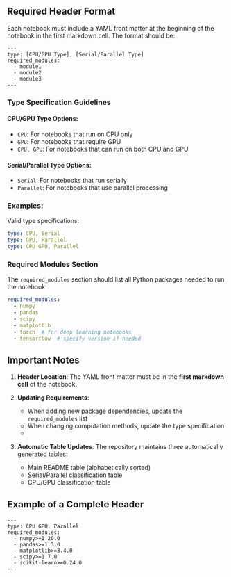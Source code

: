 
## Required Header Format

Each notebook must include a YAML front matter at the beginning of the notebook in the first markdown cell. The format should be:

```
---
type: [CPU/GPU Type], [Serial/Parallel Type]
required_modules:
  - module1
  - module2
  - module3
---
```

### Type Specification Guidelines

#### CPU/GPU Type Options:
- `CPU`: For notebooks that run on CPU only
- `GPU`: For notebooks that require GPU
- `CPU, GPU`: For notebooks that can run on both CPU and GPU

#### Serial/Parallel Type Options:
- `Serial`: For notebooks that run serially
- `Parallel`: For notebooks that use parallel processing

### Examples:

Valid type specifications:
```yaml
type: CPU, Serial
type: GPU, Parallel
type: CPU GPU, Parallel
```

### Required Modules Section

The `required_modules` section should list all Python packages needed to run the notebook:

```yaml
required_modules:
  - numpy
  - pandas
  - scipy
  - matplotlib
  - torch  # for deep learning notebooks
  - tensorflow  # specify version if needed
```

## Important Notes

1. **Header Location**: The YAML front matter must be in the **first markdown cell** of the notebook.

2. **Updating Requirements**:
   - When adding new package dependencies, update the `required_modules` list
   - When changing computation methods, update the type specification
   - 
4. **Automatic Table Updates**:
   The repository maintains three automatically generated tables:
   - Main README table (alphabetically sorted)
   - Serial/Parallel classification table
   - CPU/GPU classification table

## Example of a Complete Header

```
---
type: CPU GPU, Parallel
required_modules:
  - numpy>=1.20.0
  - pandas>=1.3.0
  - matplotlib>=3.4.0
  - scipy>=1.7.0
  - scikit-learn>=0.24.0
---
```
